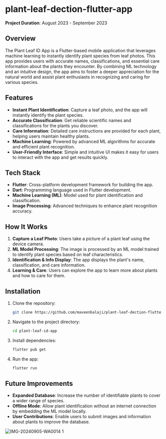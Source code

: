 
# plant-leaf-dection-flutter-app

**Project Duration**: August 2023 - September 2023

## Overview

The Plant Leaf ID App is a Flutter-based mobile application that leverages machine learning to instantly identify plant species from leaf photos. This app provides users with accurate names, classifications, and essential care information about the plants they encounter. By combining ML technology and an intuitive design, the app aims to foster a deeper appreciation for the natural world and assist plant enthusiasts in recognizing and caring for various species.

## Features

- **Instant Plant Identification**: Capture a leaf photo, and the app will instantly identify the plant species.
- **Accurate Classification**: Get reliable scientific names and classifications for the plants you discover.
- **Care Information**: Detailed care instructions are provided for each plant, helping users maintain healthy plants.
- **Machine Learning**: Powered by advanced ML algorithms for accurate and efficient plant recognition.
- **User-Friendly Interface**: Simple and intuitive UI makes it easy for users to interact with the app and get results quickly.

## Tech Stack

- **Flutter**: Cross-platform development framework for building the app.
- **Dart**: Programming language used in Flutter development.
- **Machine Learning (ML)**: Model used for plant identification and classification.
- **Image Processing**: Advanced techniques to enhance plant recognition accuracy.

## How It Works

1. **Capture a Leaf Photo**: Users take a picture of a plant leaf using the device camera.
2. **ML Model Processing**: The image is processed by an ML model trained to identify plant species based on leaf characteristics.
3. **Identification & Info Display**: The app displays the plant's name, classification, and care information.
4. **Learning & Care**: Users can explore the app to learn more about plants and how to care for them.

## Installation

1. Clone the repository:
   ```bash
   git clone https://github.com/maveenbalaji/plant-leaf-dection-flutter-app.git
   ```

2. Navigate to the project directory:
   ```bash
   cd plant-leaf-id-app
   ```

3. Install dependencies:
   ```bash
   flutter pub get
   ```

4. Run the app:
   ```bash
   flutter run
   ```

## Future Improvements

- **Expanded Database**: Increase the number of identifiable plants to cover a wider range of species.
- **Offline Mode**: Allow plant identification without an internet connection by embedding the ML model locally.
- **User Contributions**: Enable users to submit images and information about plants to improve the database.

![IMG-20240905-WA0014 1](https://github.com/user-attachments/assets/c558a496-33df-474a-9f1c-c38d51c9355f)

